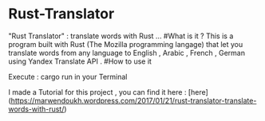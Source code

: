 # Rust-Translator
"Rust Translator" : translate words with Rust ...
#What is it ?
This is a program built with Rust (The Mozilla programming langage) that let you translate words from any language to English , Arabic , French , German  using Yandex Translate API .
#How to use it 

Execute : cargo run in your Terminal


I made a Tutorial for this project , you can find it here : [here] (https://marwendoukh.wordpress.com/2017/01/21/rust-translator-translate-words-with-rust/)    
